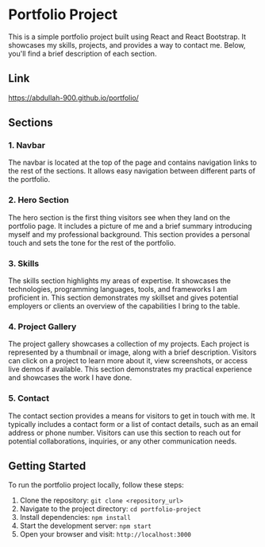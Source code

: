 # Portfolio Project

This is a simple portfolio project built using React and React Bootstrap. It showcases my skills, projects, and provides a way to contact me. Below, you'll find a brief description of each section.

## Link
https://abdullah-900.github.io/portfolio/

## Sections

### 1. Navbar

The navbar is located at the top of the page and contains navigation links to the rest of the sections. It allows easy navigation between different parts of the portfolio.

### 2. Hero Section

The hero section is the first thing visitors see when they land on the portfolio page. It includes a picture of me and a brief summary introducing myself and my professional background. This section provides a personal touch and sets the tone for the rest of the portfolio.

### 3. Skills

The skills section highlights my areas of expertise. It showcases the technologies, programming languages, tools, and frameworks I am proficient in. This section demonstrates my skillset and gives potential employers or clients an overview of the capabilities I bring to the table.

### 4. Project Gallery

The project gallery showcases a collection of my projects. Each project is represented by a thumbnail or image, along with a brief description. Visitors can click on a project to learn more about it, view screenshots, or access live demos if available. This section demonstrates my practical experience and showcases the work I have done.

### 5. Contact

The contact section provides a means for visitors to get in touch with me. It typically includes a contact form or a list of contact details, such as an email address or phone number. Visitors can use this section to reach out for potential collaborations, inquiries, or any other communication needs.

## Getting Started

To run the portfolio project locally, follow these steps:

1. Clone the repository: `git clone <repository_url>`
2. Navigate to the project directory: `cd portfolio-project`
3. Install dependencies: `npm install`
4. Start the development server: `npm start`
5. Open your browser and visit: `http://localhost:3000`
